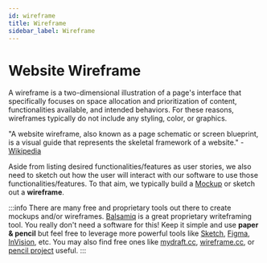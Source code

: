 ```yaml
---
id: wireframe
title: Wireframe
sidebar_label: Wireframe
---
```



# Website Wireframe

A wireframe is a two-dimensional illustration of a page's interface that specifically focuses on space allocation and prioritization of content, functionalities available, and intended behaviors. For these reasons, wireframes typically do not include any styling, color, or graphics.


"A website wireframe, also known as a page schematic or screen blueprint, is a visual guide that represents the skeletal framework of a website." - [Wikipedia](https://en.wikipedia.org/wiki/Website_wireframe)


Aside from listing desired functionalities/features as user stories, we also need to sketch out how the user will interact with our software to use those functionalities/features. To that aim, we typically build a [Mockup](https://en.wikipedia.org/wiki/Mockup) or sketch out a **wireframe**. 


:::info
There are many free and proprietary tools out there to create mockups and/or wireframes. [Balsamiq](https://balsamiq.com/) is a great proprietary writeframing tool. You really don't need a software for this! Keep it simple and use **paper & pencil** but feel free to leverage more powerful tools like [Sketch](https://www.sketch.com/), [Figma](https://www.figma.com/), [InVision](https://www.invisionapp.com/), etc. You may also find free ones like [mydraft.cc](https://mydraft.cc/), [wireframe.cc](https://mydraft.cc/), or [pencil project](https://pencil.evolus.vn/) useful.
:::

